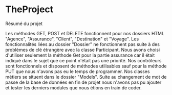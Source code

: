 # TheProject
Résumé du projet

Les méthodes GET, POST et DELETE fonctionnent pour nos dossiers HTML "Agence", "Assurance", "Client", "Destination" et "Voyage". Les fonctionnalités liées au dossier "Dossier" ne fonctionnent pas suite à des problèmes de clé étrangère avec la classe Participant. 
Nous avons choisi d'utiliser seulement la méthode Get pour la partie assurance car il était indiqué dans le sujet que ce point n'était pas une priorité.
Nos contrôleurs sont fonctionnels et disposent de méthodes utilisables sauf pour la méthode PUT que nous n'avons pas eu le temps de programmer.
Nos classes métiers se situent dans le dossier "Models".
Suite au changement de mot de passe de la base de données en fin de projet nous n'avons pas pu ajouter et tester les derniers modules que nous étions en train de coder.

